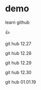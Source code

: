 # demo

learn github

:+1:

git hub 12.27

git hub 12.28

git hub 12.29

git hub 12.30

git hub 01.01.19


